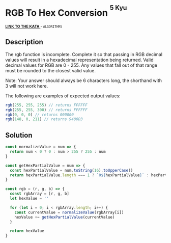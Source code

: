 <h1>RGB To Hex Conversion <sup><sup>5 Kyu</sup></sup></h1>

<sup>
  <a href="https://www.codewars.com/kata/513e08acc600c94f01000001">
    <strong>LINK TO THE KATA</strong>
  </a> - <code>ALGORITHMS</code>
</sup>

## Description

The rgb function is incomplete. Complete it so that passing in RGB decimal values will result in a hexadecimal representation being returned. Valid decimal values for RGB are 0 - 255. Any values that fall out of that range must be rounded to the closest valid value.

Note: Your answer should always be 6 characters long, the shorthand with 3 will not work here.

The following are examples of expected output values:

```javascript
rgb(255, 255, 255) // returns FFFFFF
rgb(255, 255, 300) // returns FFFFFF
rgb(0, 0, 0) // returns 000000
rgb(148, 0, 211) // returns 9400D3
```

## Solution

```javascript
const normalizeValue = num => {
  return num < 0 ? 0 : num > 255 ? 255 : num
}

const getHexPartialValue = num => {
  const hexPartialValue = num.toString(16).toUpperCase()
  return hexPartialValue.length === 1 ? `0${hexPartialValue}` : hexPartialValue
}

const rgb = (r, g, b) => {
  const rgbArray = [r, g, b]
  let hexValue = ''

  for (let i = 0; i < rgbArray.length; i++) {
    const currentValue = normalizeValue(rgbArray[i])
    hexValue += getHexPartialValue(currentValue)
  }

  return hexValue
}
```

